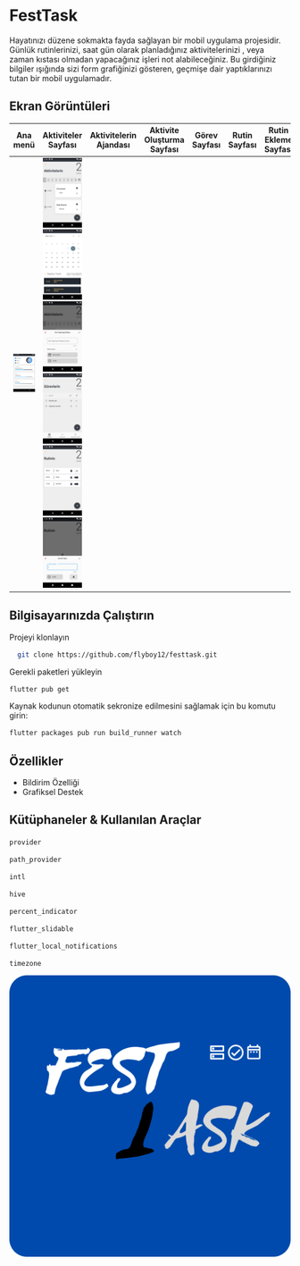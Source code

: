 
# FestTask

Hayatınızı düzene sokmakta fayda sağlayan bir mobil uygulama projesidir. Günlük rutinlerinizi, saat gün olarak planladığınız aktivitelerinizi , veya zaman kıstası olmadan yapacağınız işleri not alabileceğiniz. Bu girdiğiniz bilgiler ışığında sizi form grafiğinizi gösteren, geçmişe dair yaptıklarınızı tutan bir mobil uygulamadır. 


## Ekran Görüntüleri
Ana menü|Aktiviteler Sayfası|Aktivitelerin Ajandası|Aktivite Oluşturma Sayfası|Görev Sayfası|Rutin Sayfası|Rutin Ekleme Sayfası|
:-:|:-:|:-:|:-:|:-:|:-:|:-:|
![](https://github.com/flyboy12/festtask/blob/main/assets/github-image/Screenshot_1633211929.png?raw=true)|![](https://github.com/flyboy12/festtask/blob/main/assets/github-image/Screenshot_1633211124.png?raw=true)![](https://github.com/flyboy12/festtask/blob/main/assets/github-image/Screenshot_1633211104.png?raw=true)![](https://github.com/flyboy12/festtask/blob/main/assets/github-image/Screenshot_1633211149.png?raw=true)![](https://github.com/flyboy12/festtask/blob/main/assets/github-image/Screenshot_1633211767.png?raw=true)![](https://github.com/flyboy12/festtask/blob/main/assets/github-image/Screenshot_1633211911.png?raw=true)![](https://github.com/flyboy12/festtask/blob/main/assets/github-image/Screenshot_1633211778.png?raw=true)
## Bilgisayarınızda Çalıştırın

Projeyi klonlayın

```bash
  git clone https://github.com/flyboy12/festtask.git
```

Gerekli paketleri yükleyin

```bash
flutter pub get  
```

Kaynak kodunun otomatik sekronize edilmesini sağlamak için bu komutu girin:

```bash
flutter packages pub run build_runner watch
```



  
## Özellikler

- Bildirim Özelliği
- Grafiksel Destek


  
## Kütüphaneler & Kullanılan Araçlar

`provider`

`path_provider`

`intl`

`hive`

`percent_indicator`

`flutter_slidable`

`flutter_local_notifications`

`timezone`

  
![Logo](https://github.com/flyboy12/festtask/blob/main/android/app/src/main/res/drawable/ic_launcher.png?raw=true)

    
